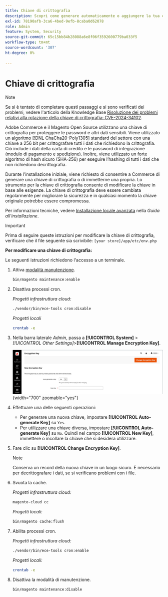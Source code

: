 ```yaml
---
title: Chiave di crittografia
description: Scopri come generare automaticamente o aggiungere la tua chiave di crittografia, che deve essere modificata regolarmente per migliorare la sicurezza.
exl-id: 78190afb-3ca6-4bed-9efb-8caba0d62078
role: Admin
feature: System, Security
source-git-commit: 65c15bb84b28088a6e8f06f3592600779ba033f5
workflow-type: tm+mt
source-wordcount: '307'
ht-degree: 0%

---
```


# Chiave di crittografia

>[!NOTE]
>
>Se si è tentato di completare questi passaggi e si sono verificati dei problemi, vedere l&#39;articolo della Knowledge Base [Risoluzione dei problemi relativi alla rotazione della chiave di crittografia: CVE-2024-34102](https://experienceleague.adobe.com/en/docs/commerce-knowledge-base/kb/troubleshooting/known-issues-patches-attached/troubleshooting-encryption-key-rotation-cve-2024-34102).

Adobe Commerce e il Magento Open Source utilizzano una chiave di crittografia per proteggere le password e altri dati sensibili. Viene utilizzato un algoritmo [!DNL ChaCha20-Poly1305] standard del settore con una chiave a 256 bit per crittografare tutti i dati che richiedono la crittografia. Ciò include i dati della carta di credito e le password di integrazione (modulo di pagamento e spedizione). Inoltre, viene utilizzato un forte algoritmo di hash sicuro (SHA-256) per eseguire l’hashing di tutti i dati che non richiedono decrittografia.

Durante l&#39;installazione iniziale, viene richiesto di consentire a Commerce di generare una chiave di crittografia o di immetterne una propria. Lo strumento per la chiave di crittografia consente di modificare la chiave in base alle esigenze. La chiave di crittografia deve essere cambiata regolarmente per migliorare la sicurezza e in qualsiasi momento la chiave originale potrebbe essere compromessa.

Per informazioni tecniche, vedere [Installazione locale avanzata](https://experienceleague.adobe.com/docs/commerce-operations/installation-guide/advanced.html) nella _Guida all&#39;installazione_.

>[!IMPORTANT]
>
>Prima di seguire queste istruzioni per modificare la chiave di crittografia, verificare che il file seguente sia scrivibile: `[your store]/app/etc/env.php`

**Per modificare una chiave di crittografia:**

Le seguenti istruzioni richiedono l&#39;accesso a un terminale.

1. Attiva [modalità manutenzione](https://experienceleague.adobe.com/en/docs/commerce-operations/configuration-guide/setup/application-modes#maintenance-mode).

   ```bash
   bin/magento maintenance:enable
   ```

1. Disattiva processi cron.

   _Progetti infrastruttura cloud:_

   ```bash
   ./vendor/bin/ece-tools cron:disable
   ```

   _Progetti locali_

   ```bash
   crontab -e
   ```

1. Nella barra laterale _Admin_, passa a **[!UICONTROL System]** > _[!UICONTROL Other Settings]_>**[!UICONTROL Manage Encryption Key]**.

   ![Chiave di crittografia del sistema](./assets/encryption-key.png){width="700" zoomable="yes"}

1. Effettuare una delle seguenti operazioni:

   - Per generare una nuova chiave, impostare **[!UICONTROL Auto-generate Key]** su `Yes`.
   - Per utilizzare una chiave diversa, impostare **[!UICONTROL Auto-generate Key]** su `No`. Quindi nel campo **[!UICONTROL New Key]**, immettere o incollare la chiave che si desidera utilizzare.

1. Fare clic su **[!UICONTROL Change Encryption Key]**.

   >[!NOTE]
   >
   >Conserva un record della nuova chiave in un luogo sicuro. È necessario per decrittografare i dati, se si verificano problemi con i file.

1. Svuota la cache.

   _Progetti infrastruttura cloud:_

   ```bash
   magento-cloud cc
   ```

   _Progetti locali:_

   ```bash
   bin/magento cache:flush
   ```

1. Abilita processi cron.

   _Progetti infrastruttura cloud:_

   ```bash
   ./vendor/bin/ece-tools cron:enable
   ```

   _Progetti locali:_

   ```bash
   crontab -e
   ```

1. Disattiva la modalità di manutenzione.

   ```bash
   bin/magento maintenance:disable
   ```
